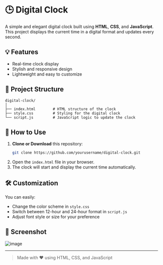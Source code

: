 # 🕒 Digital Clock

A simple and elegant digital clock built using **HTML**, **CSS**, and **JavaScript**. This project displays the current time in a digital format and updates every second.

## 💡 Features

- Real-time clock display
- Stylish and responsive design
- Lightweight and easy to customize

## 📁 Project Structure

```
digital-clock/
│
├── index.html        # HTML structure of the clock
├── style.css         # Styling for the digital clock
└── script.js         # JavaScript logic to update the clock
```

## 🚀 How to Use

1. **Clone or Download** this repository:
   ```bash
   git clone https://github.com/yourusername/digital-clock.git
   ```
2. Open the `index.html` file in your browser.
3. The clock will start and display the current time automatically.

## 🛠️ Customization

You can easily:

- Change the color scheme in `style.css`
- Switch between 12-hour and 24-hour format in `script.js`
- Adjust font style or size for your preference

## 📸 Screenshot

![image](https://github.com/user-attachments/assets/d7d21e3c-a2ac-4fa7-9cd2-bcec25b1a25e)

---

> Made with ❤️ using HTML, CSS, and JavaScript
